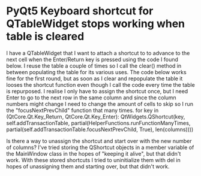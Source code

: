 
# PyQt5 Keyboard shortcut for QTableWidget stops working when table is cleared

I have a QTableWidget that I want to attach a shortcut to to advance to the next cell when the Enter/Return key is pressed using the code I found below. I reuse the table a couple of times so I call the clear() method in between populating the table for its various uses. The code below works fine for the first round, but as soon as I clear and repopulate the table it looses the shortcut function even though I call the code every time the table is repurposed. I realise I only have to assign the shortcut once, but I need Enter to go to the next row in the same column and since the column numbers might change I need to change the amount of cells to skip so I run the "focusNextPrevChild" function that many times.
for key in (QtCore.Qt.Key_Return, QtCore.Qt.Key_Enter):
    QtWidgets.QShortcut(key, self.addTransactionTable,
                        partial(HelperFunctions.runFunctionManyTimes,
                                partial(self.addTransactionTable.focusNextPrevChild, True), 
                                len(columns))))

Is there a way to unassign the shortcut and start over with the new number of columns?
I've tried storing the QShortcut objects in a member variable of the MainWindow class in the hopes of "keeping it alive", but that didn't work. With these stored shortcuts I tried to uninitialize them with del in hopes of unassigning them and starting over, but that didn't work.

        